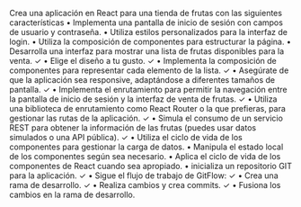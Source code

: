 Crea una aplicación en React para una tienda de frutas con las siguientes características
• Implementa una pantalla de inicio de sesión con campos de usuario y contraseña.
• Utiliza estilos personalizados para la interfaz de login.
• Utiliza la composición de componentes para estructurar la página.
• Desarrolla una interfaz para mostrar una lista de frutas disponibles para la venta. ✓
• Elige el diseño a tu gusto. ✓
• Implementa la composición de componentes para representar cada elemento de la lista. ✓
• Asegúrate de que la aplicación sea responsive, adaptándose a diferentes tamaños de pantalla. ✓
• Implementa el enrutamiento para permitir la navegación entre la pantalla de inicio de sesión y la
interfaz de venta de frutas. ✓
• Utiliza una biblioteca de enrutamiento como React Router o la que prefieras, para gestionar las
rutas de la aplicación. ✓
• Simula el consumo de un servicio REST para obtener la información de las frutas (puedes usar
datos simulados o una API pública). ✓
• Utiliza el ciclo de vida de los componentes para gestionar la carga de datos.
• Manipula el estado local de los componentes según sea necesario.
• Aplica el ciclo de vida de los componentes de React cuando sea apropiado.
• inicializa un repositorio GIT para la aplicación. ✓
• Sigue el flujo de trabajo de GitFlow: ✓
• Crea una rama de desarrollo. ✓
• Realiza cambios y crea commits. ✓
• Fusiona los cambios en la rama de desarrollo.

